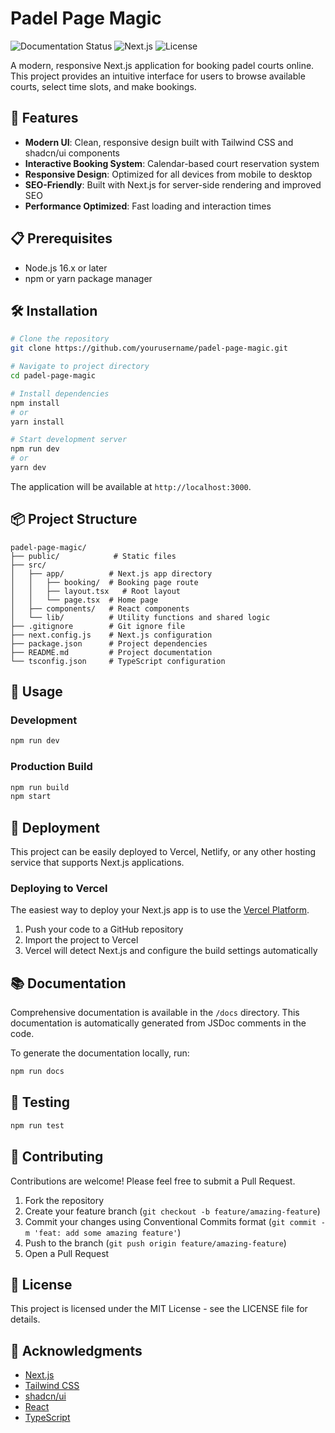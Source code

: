 # Padel Page Magic

![Documentation Status](https://img.shields.io/badge/docs-100%25-brightgreen.svg)
![Next.js](https://img.shields.io/badge/Next.js-14-blue)
![License](https://img.shields.io/badge/license-MIT-green)

A modern, responsive Next.js application for booking padel courts online. This project provides an intuitive interface for users to browse available courts, select time slots, and make bookings.  

## 🚀 Features

- **Modern UI**: Clean, responsive design built with Tailwind CSS and shadcn/ui components
- **Interactive Booking System**: Calendar-based court reservation system
- **Responsive Design**: Optimized for all devices from mobile to desktop
- **SEO-Friendly**: Built with Next.js for server-side rendering and improved SEO
- **Performance Optimized**: Fast loading and interaction times

## 📋 Prerequisites

- Node.js 16.x or later
- npm or yarn package manager

## 🛠️ Installation

```bash
# Clone the repository
git clone https://github.com/yourusername/padel-page-magic.git

# Navigate to project directory
cd padel-page-magic

# Install dependencies
npm install
# or
yarn install

# Start development server
npm run dev
# or
yarn dev
```

The application will be available at `http://localhost:3000`.

## 📦 Project Structure

```
padel-page-magic/
├── public/            # Static files
├── src/
│   ├── app/          # Next.js app directory
│   │   ├── booking/  # Booking page route
│   │   ├── layout.tsx   # Root layout
│   │   └── page.tsx  # Home page
│   ├── components/   # React components
│   └── lib/          # Utility functions and shared logic
├── .gitignore        # Git ignore file
├── next.config.js    # Next.js configuration
├── package.json      # Project dependencies
├── README.md         # Project documentation
└── tsconfig.json     # TypeScript configuration
```

## 🔧 Usage

### Development

```bash
npm run dev
```

### Production Build

```bash
npm run build
npm start
```

## 🚢 Deployment

This project can be easily deployed to Vercel, Netlify, or any other hosting service that supports Next.js applications.

### Deploying to Vercel

The easiest way to deploy your Next.js app is to use the [Vercel Platform](https://vercel.com/new?utm_medium=default-template&filter=next.js).

1. Push your code to a GitHub repository
2. Import the project to Vercel
3. Vercel will detect Next.js and configure the build settings automatically

## 📚 Documentation

Comprehensive documentation is available in the `/docs` directory. This documentation is automatically generated from JSDoc comments in the code.

To generate the documentation locally, run:

```bash
npm run docs
```

## 🧪 Testing

```bash
npm run test
```

## 🤝 Contributing

Contributions are welcome! Please feel free to submit a Pull Request.

1. Fork the repository
2. Create your feature branch (`git checkout -b feature/amazing-feature`)
3. Commit your changes using Conventional Commits format (`git commit -m 'feat: add some amazing feature'`)
4. Push to the branch (`git push origin feature/amazing-feature`)
5. Open a Pull Request

## 📄 License

This project is licensed under the MIT License - see the LICENSE file for details.

## 👏 Acknowledgments

- [Next.js](https://nextjs.org/)
- [Tailwind CSS](https://tailwindcss.com/)
- [shadcn/ui](https://ui.shadcn.com/)
- [React](https://reactjs.org/)
- [TypeScript](https://www.typescriptlang.org/)
